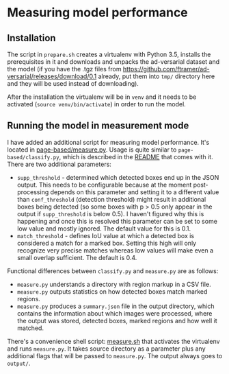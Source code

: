 # Measuring model performance

## Installation

The script in `prepare.sh` creates a virtualenv with Python 3.5, installs the
prerequisites in it and downloads and unpacks the ad-versarial dataset and the
model (if you have the .tgz files from
https://github.com/ftramer/ad-versarial/releases/download/0.1 already, put them
into `tmp/` directory here and they will be used instead of downloading).

After the installation the virtualenv will be in `venv` and it needs to be
activated (`source venv/bin/activate`) in order to run the model.

## Running the model in measurement mode

I have added an additional script for measuring model performance. It's located
in [page-based/measure.py](page-based/measure.py). Usage is quite similar to
`page-based/classify.py`, which is described in the
[README](page-based/README.md) that comes with it. There are two additional
parameters:

- `supp_threshold` - determined which detected boxes end up in the JSON output.
  This needs to be configurable because at the moment post-processing depends
  on this parameter and setting it to a different value than `conf_threshold`
  (detection threshold) might result in additional boxes being detected (so
  some boxes with p > 0.5 only appear in the output if `supp_threshold` is below
  0.5). I haven't figured why this is happening and once this is resolved this
  parameter can be set to some low value and mostly ignored. The default value
  for this is 0.1.
- `match_threshold` - defines IoU value at which a detected box is considered
  a match for a marked box. Setting this high will only recognize very precise
  matches whereas low values will make even a small overlap sufficient. The
  default is 0.4.

Functional differences between `classify.py` and `measure.py` are as follows:

- `measure.py` understands a directory with region markup in a CSV file.
- `measure.py` outputs statistics on how detected boxes match marked regions.
- `measure.py` produces a `summary.json` file in the output directory, which
  contains the information about which images were processed, where the output
  was stored, detected boxes, marked regions and how well it matched.

There's a convenience shell script: [measure.sh](measure.sh) that activates the
virtualenv and runs `measure.py`. It takes source directory as a parameter plus
any additional flags that will be passed to `measure.py`. The output always
goes to `output/`.
